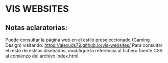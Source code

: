 # VIS WEBSITES
## Notas aclaratorias:
Puede consultar la página web en el estilo preseleccionado (Gaming Design) visitando: https://alexuds79.github.io/vis-websites/
Para consultar el resto de estilos diseñados, modifique la referencia al fichero fuente CSS al comienzo del archivo index.html.
